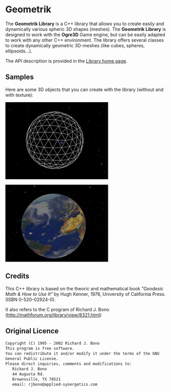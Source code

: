 # Geometrik

The **Geometrik Library** is a C++ library that allows you to create easily and dynamically various spheric 3D shapes (meshes).
The **Geometrik Library** is designed to work with the **Ogre3D** Game engine, but can be easily adapted to work with any other C++ environment.
The library offers several classes to create dynamically geometric 3D-meshes (like cubes, spheres, ellipsoids...).

The API description is provided in the [Library home page](https://sphinkie.github.io/Geometrik/index.html).

## Samples
Here are some 3D objects that you can create with the library (without and with texture):

![Level5 C1 type geosphere](docs/images/geometrik_geosphere_c1-5.jpg)

![Textured sphere](docs/images/textured_sphere.jpg)

## Credits

This C++ library is based on the theoric and mathematical book _"Geodesic Math & How to Use It"_ by Hugh Kenner, 1976, University of California Press. (ISBN 0-520-02924-0).  

It also refers to the C program of Richard J. Bono (http://mathforum.org/library/view/8321.html)

## Original Licence

	Copyright (C) 1995 - 2002 Richard J. Bono
	This program is free software.
	You can redistribute it and/or modify it under the terms of the GNU General Public License.
	Please direct inquiries, comments and modifications to:
	   Richard J. Bono
	   44 Augusta Rd.
	   Brownsville, TX 78521
	   email: rjbono@applied-synergetics.com

